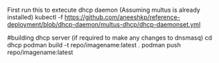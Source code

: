 
First run this to extecute dhcp daemon (Assuming multus is already installed)
kubectl -f https://github.com/aneeshkp/reference-deployment/blob/dhcp-daemon/multus-dhcp/dhcp-daemonset.yml

#building dhcp server (if required to make any changes to dnsmasq)
cd dhcp
podman build -t repo/imagename:latest .
podman push repo/imagename:latest



